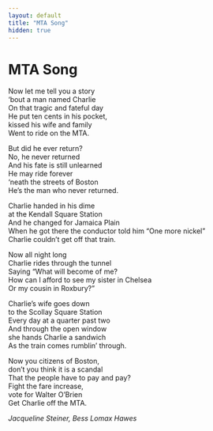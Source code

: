 ```yaml
---
layout: default
title: "MTA Song"
hidden: true
---
```


# MTA Song

Now let me tell you a story  
‘bout a man named Charlie  
On that tragic and fateful day  
He put ten cents in his pocket,  
kissed his wife and family  
Went to ride on the MTA.  

But did he ever return?  
No, he never returned  
And his fate is still unlearned  
He may ride forever  
‘neath the streets of Boston  
He’s the man who never returned.  

Charlie handed in his dime  
at the Kendall Square Station  
And he changed for Jamaica Plain  
When he got there the conductor told him “One more nickel”  
Charlie couldn’t get off that train.  

Now all night long  
Charlie rides through the tunnel  
Saying “What will become of me?  
How can I afford to see my sister in Chelsea  
Or my cousin in Roxbury?”  

Charlie’s wife goes down  
to the Scollay Square Station  
Every day at a quarter past two  
And through the open window  
she hands Charlie a sandwich  
As the train comes rumblin’ through.  

Now you citizens of Boston,  
don’t you think it is a scandal  
That the people have to pay and pay?  
Fight the fare increase,  
vote for Walter O’Brien  
Get Charlie off the MTA.  

*Jacqueline Steiner, Bess Lomax Hawes*
